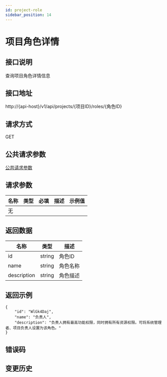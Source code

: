 ```yaml
---
id: project-role
sidebar_position: 14
---
```


# 项目角色详情

## 接口说明
查询项目角色详情信息

## 接口地址
http://{api-host}/v1/api/projects/{项目ID}/roles/{角色ID}

## 请求方式
GET


## 公共请求参数
[公共请求参数](../../open-api#公共请求参数)

## 请求参数
| 名称 | 类型 | 必填 | 描述 | 示例值 |
| --- | --- | --- | --- | --- |
| 无 |  |  |  |  |

## 返回数据

| 名称 | 类型 | 描述 |
| --- | --- | --- |
| id | string | 角色ID |
| name | string | 角色名称 |
| description | string | 角色描述 |

## 返回示例
```
{
    "id": "WlGk4Daj",
    "name": "负责人",
    "description": "负责人拥有最高功能权限，同时拥有所有资源权限。可将系统管理者、项目负责人设置为该角色。"
}
```

## 错误码

## 变更历史